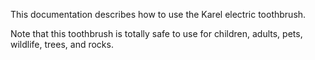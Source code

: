 This documentation describes how to use the Karel electric toothbrush.

Note that this toothbrush is totally safe to use for children, adults, pets, wildlife,  trees, and rocks.
